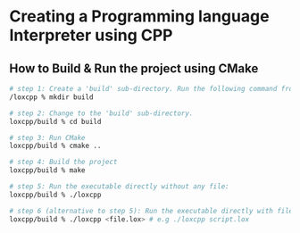 # Creating a Programming language Interpreter using CPP


## How to Build & Run the project using CMake
```bash
# step 1: Create a 'build' sub-directory. Run the following command from the parent directory
/loxcpp % mkdir build

# step 2: Change to the 'build' sub-directory.
loxcpp/build % cd build

# step 3: Run CMake
loxcpp/build % cmake ..

# step 4: Build the project
loxcpp/build % make

# step 5: Run the executable directly without any file:
loxcpp/build % ./loxcpp

# step 6 (alternative to step 5): Run the executable directly with file or passing arguments:
loxcpp/build % ./loxcpp <file.lox> # e.g ./loxcpp script.lox
```

